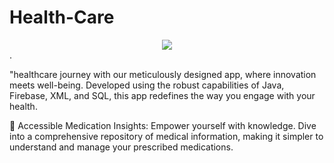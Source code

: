 # Health-Care

<div style="text-align:center"><img src="![Uploading Picsart_23-08-20_20-07-45-587.jpg…]()
" /></div>.

"healthcare journey with our meticulously designed app, where innovation meets well-being. Developed using the robust capabilities of Java, Firebase, XML, and SQL, this app redefines the way you engage with your health.

💊 Accessible Medication Insights: Empower yourself with knowledge. Dive into a comprehensive repository of medical information, making it simpler to understand and manage your prescribed medications.
